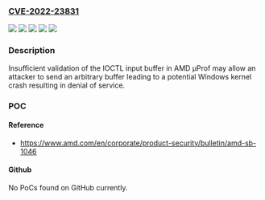 ### [CVE-2022-23831](https://cve.mitre.org/cgi-bin/cvename.cgi?name=CVE-2022-23831)
![](https://img.shields.io/static/v1?label=Product&message=AMD%20%CE%BCProf&color=blue)
![](https://img.shields.io/static/v1?label=Version&message=AMDuProf%20Linux%20&color=brightgreen)
![](https://img.shields.io/static/v1?label=Version&message=AMDuProf%20Windows%20&color=brightgreen)
![](https://img.shields.io/static/v1?label=Version&message=AMDuProf_FreeBSD_x64%20&color=brightgreen)
![](https://img.shields.io/static/v1?label=Vulnerability&message=NA&color=brightgreen)

### Description

Insufficient validation of the IOCTL input buffer in AMD μProf may allow an attacker to send an arbitrary buffer leading to a potential Windows kernel crash resulting in denial of service.

### POC

#### Reference
- https://www.amd.com/en/corporate/product-security/bulletin/amd-sb-1046

#### Github
No PoCs found on GitHub currently.

